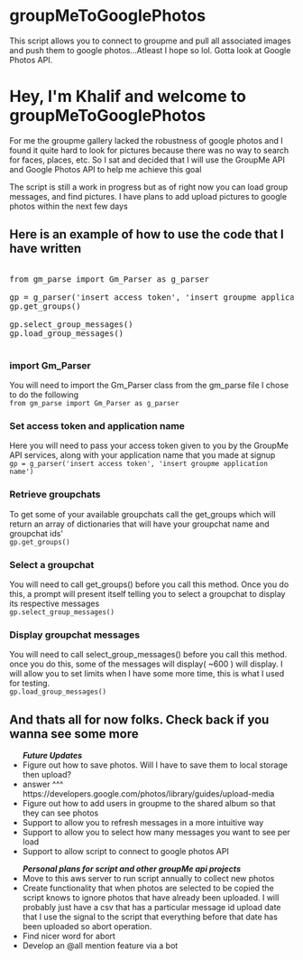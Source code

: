 # groupMeToGooglePhotos
This script allows you to connect to groupme and pull all associated images and push them to google photos...Atleast I hope so lol. Gotta look at Google Photos API.
<!DOCTYPE html>
<h1>Hey, I'm Khalif and welcome to groupMeToGooglePhotos</h1>

<p>For me the groupme gallery lacked the robustness of google photos and I found it quite hard to look for pictures because there was no way
to search for faces, places, etc. So I sat and decided that I will use the GroupMe API and Google Photos API to help me achieve this goal</p>

<p>The script is still a work in progress but as of right now you can load group messages, and find pictures. I have plans to add upload
 pictures to google photos within the next few days </p>


<h2>Here is an example of how to use the code that I have written</h2>

<pre>

from gm_parse import Gm_Parser as g_parser

gp = g_parser('insert access token', 'insert groupme application name')
gp.get_groups()

gp.select_group_messages()
gp.load_group_messages()

</pre>


<h3> import Gm_Parser </h3>
You will need to import the Gm_Parser class from the gm_parse file
I chose to do the following
<br><code>from gm_parse import Gm_Parser as g_parser</code>

<h3> Set access token and application name </h3>
Here you will need to pass your access token given to you by the GroupMe API services, along with your application name that you made at signup
<br><code>gp = g_parser('insert access token', 'insert groupme application name')</code>

<h3>Retrieve groupchats</h3>
To get some of your available groupchats call the get_groups which will return an array of dictionaries that will have your groupchat name and groupchat ids'
<br><code>gp.get_groups()</code>

<h3>Select a groupchat</h3>
You will need to call get_groups() before you call this method. Once you do this, a prompt will present itself telling you to select a groupchat
to display its respective messages
<br><code>gp.select_group_messages()</code>

<h3>Display groupchat messages</h3>
You will need to call select_group_messages() before you call this method. once you do this, some of the messages will display( ~600 ) will display.
I will allow you to set limits when I have some more time, this is what I used for testing.
<br><code>gp.load_group_messages()</code>

<h2> And thats all for now folks. Check back if you wanna see some more</h2>

<ul><em><b>Future Updates</b></em>
  <li>Figure out how to save photos. Will I have to save them to local storage then upload?</li>
    <li>answer  ^^^ https://developers.google.com/photos/library/guides/upload-media </li>
  <li>Figure out how to add users in groupme to the shared album so that they can see photos</li>
  <li>Support to allow you to refresh messages in a more intuitive way</li>
  <li>Support to allow you to select how many messages you want to see per load</li>
  <li>Support to allow script to connect to google photos API</li>
</ul>

<ul><em><b>Personal plans for script and other groupMe api projects</b></em>
<li>Move to this aws server to run script annually to collect new photos</li>
<li>Create functionality that when photos are selected to be copied the script knows to ignore photos that have already been uploaded. I will probably just have a csv that 
has a particular message id upload date that I use the signal to the script that everything before that date has been uploaded so abort operation.</li>
<li>Find nicer word for abort</li>
<li>Develop an @all mention feature via a bot</li>


